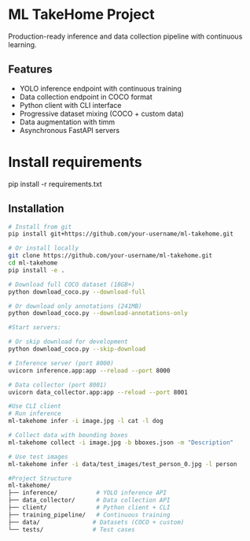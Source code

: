 # ML TakeHome Project

Production-ready inference and data collection pipeline with continuous learning.

## Features

- YOLO inference endpoint with continuous training
- Data collection endpoint in COCO format
- Python client with CLI interface
- Progressive dataset mixing (COCO + custom data)
- Data augmentation with timm
- Asynchronous FastAPI servers
# Install requirements
pip install -r requirements.txt

## Installation

```bash
# Install from git
pip install git+https://github.com/your-username/ml-takehome.git

# Or install locally
git clone https://github.com/your-username/ml-takehome.git
cd ml-takehome
pip install -e .

# Download full COCO dataset (18GB+)
python download_coco.py --download-full

# Or download only annotations (241MB)
python download_coco.py --download-annotations-only

#Start servers:

# Or skip download for development
python download_coco.py --skip-download

# Inference server (port 8000)
uvicorn inference.app:app --reload --port 8000

# Data collector (port 8001)
uvicorn data_collector.app:app --reload --port 8001

#Use CLI client
# Run inference
ml-takehome infer -i image.jpg -l cat -l dog

# Collect data with bounding boxes
ml-takehome collect -i image.jpg -b bboxes.json -m "Description"

# Use test images
ml-takehome infer -i data/test_images/test_person_0.jpg -l person

#Project Structure
ml-takehome/
├── inference/           # YOLO inference API
├── data_collector/      # Data collection API  
├── client/              # Python client + CLI
├── training_pipeline/   # Continuous training
├── data/               # Datasets (COCO + custom)
└── tests/              # Test cases